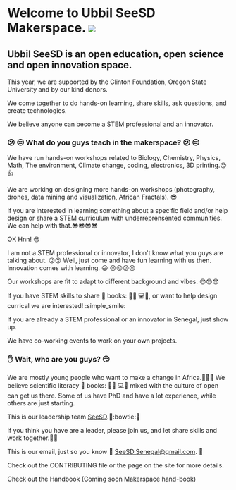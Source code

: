 Welcome to Ubbil SeeSD Makerspace. 
![](http://www.teenlibrariantoolbox.com/files/2015/05/bicycleaccident.gif)
============

## Ubbil SeeSD is an open education, open science and open innovation space. 

This year, we are supported by the Clinton Foundation, Oregon State University and by our kind donors. 

We come together to do hands-on learning, share skills, ask questions, and create technologies. 

We believe anyone can become a STEM professional and an innovator. 

### :confused: :unamused: What do you guys teach in the makerspace? :confused: :unamused:

We have run hands-on workshops related to Biology, Chemistry, Physics, Math, The environment, Climate change, coding, electronics, 3D printing.:smirk: :+1:

We are working on designing  more hands-on workshops (photography, drones, data mining and visualization, African Fractals). :sunglasses:

If you are interested in learning something about a specific field and/or help design or share a STEM curriculum with underreprensented communities. We can help with that.:sunglasses::sunglasses::sunglasses::sunglasses:

OK Hnn! :unamused:

I am not a STEM professional or innovator, I don't know what you guys are talking about. :confused::confused:
Well, just come and have fun learning with us then. Innovation comes with learning. :smiley: :stuck_out_tongue_closed_eyes::stuck_out_tongue_closed_eyes::stuck_out_tongue_closed_eyes::stuck_out_tongue_closed_eyes:

Our workshops are fit to adapt to different background and vibes. :sunglasses::sunglasses::sunglasses:

If you have STEM skills to share :microscope: books: :telescope::wrench: :computer::syringe:, or want to help design currical we are interested! :simple_smile:
 
If you are already a STEM professional or an innovator in Senegal, just show up. 

We have co-working events to work on your own projects. 

### :raised_hand: Wait, who are you guys? :smirk:

We are mostly young people who want to make a change in Africa.:muscle::muscle::muscle: We believe scientific literacy :microscope: books: :telescope::wrench: :computer::syringe: mixed with the culture of open can get us there. 
Some of us have PhD and have a lot experience, while others are just starting.

This is our leadership team [SeeSD](https://www.seesd.org/team).:runner::bowtie::runner:

If you think you have are a leader, please join us, and let share skills and work together.:school_satchel::school_satchel: 

This is our email, just so you know :email: SeeSD.Senegal@gmail.com. :email:

Check out the CONTRIBUTING file or the page on the site for more details.

Check out the Handbook (Coming soon Makerspace hand-book)

